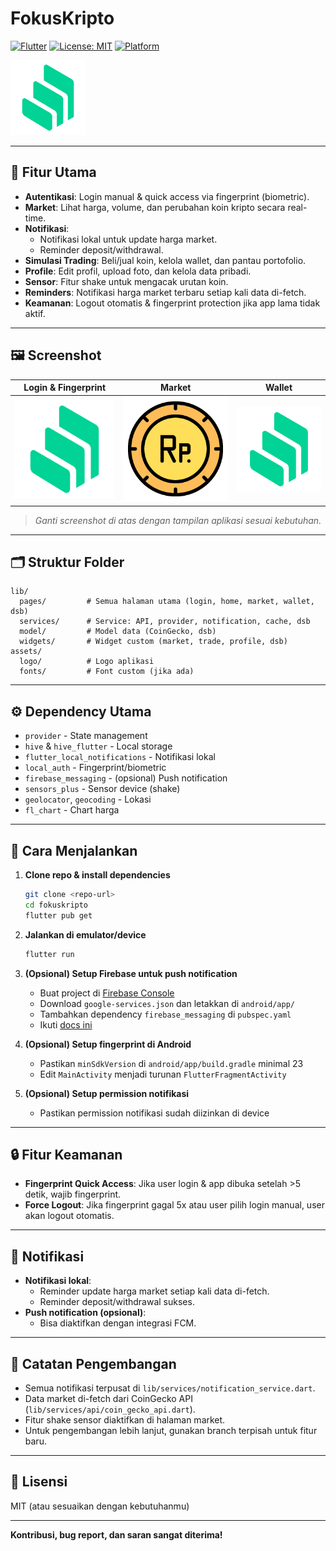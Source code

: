 # FokusKripto

[![Flutter](https://img.shields.io/badge/Flutter-3.0%2B-blue?logo=flutter)](https://flutter.dev)
[![License: MIT](https://img.shields.io/badge/License-MIT-green.svg)](LICENSE)
[![Platform](https://img.shields.io/badge/platform-android%20%7C%20ios-lightgrey)](https://flutter.dev)

<img src="assets/logo/kriptoin.png" alt="Logo" width="120" />

---

## 🚀 Fitur Utama

- **Autentikasi**: Login manual & quick access via fingerprint (biometric).
- **Market**: Lihat harga, volume, dan perubahan koin kripto secara real-time.
- **Notifikasi**:
  - Notifikasi lokal untuk update harga market.
  - Reminder deposit/withdrawal.
- **Simulasi Trading**: Beli/jual koin, kelola wallet, dan pantau portofolio.
- **Profile**: Edit profil, upload foto, dan kelola data pribadi.
- **Sensor**: Fitur shake untuk mengacak urutan koin.
- **Reminders**: Notifikasi harga market terbaru setiap kali data di-fetch.
- **Keamanan**: Logout otomatis & fingerprint protection jika app lama tidak aktif.

---

## 🖼️ Screenshot

|        Login & Fingerprint         |              Market               |               Wallet                |
| :--------------------------------: | :-------------------------------: | :---------------------------------: |
| ![Login](assets/logo/kriptoin.png) | ![Market](assets/logo/rupiah.png) | ![Wallet](assets/logo/kriptoin.png) |

> _Ganti screenshot di atas dengan tampilan aplikasi sesuai kebutuhan._

---

## 🗂️ Struktur Folder

```
lib/
  pages/         # Semua halaman utama (login, home, market, wallet, dsb)
  services/      # Service: API, provider, notification, cache, dsb
  model/         # Model data (CoinGecko, dsb)
  widgets/       # Widget custom (market, trade, profile, dsb)
assets/
  logo/          # Logo aplikasi
  fonts/         # Font custom (jika ada)
```

---

## ⚙️ Dependency Utama

- `provider` - State management
- `hive` & `hive_flutter` - Local storage
- `flutter_local_notifications` - Notifikasi lokal
- `local_auth` - Fingerprint/biometric
- `firebase_messaging` - (opsional) Push notification
- `sensors_plus` - Sensor device (shake)
- `geolocator`, `geocoding` - Lokasi
- `fl_chart` - Chart harga

---

## 🏁 Cara Menjalankan

1. **Clone repo & install dependencies**

   ```bash
   git clone <repo-url>
   cd fokuskripto
   flutter pub get
   ```

2. **Jalankan di emulator/device**

   ```bash
   flutter run
   ```

3. **(Opsional) Setup Firebase untuk push notification**

   - Buat project di [Firebase Console](https://console.firebase.google.com/)
   - Download `google-services.json` dan letakkan di `android/app/`
   - Tambahkan dependency `firebase_messaging` di `pubspec.yaml`
   - Ikuti [docs ini](https://firebase.flutter.dev/docs/messaging/overview/)

4. **(Opsional) Setup fingerprint di Android**

   - Pastikan `minSdkVersion` di `android/app/build.gradle` minimal 23
   - Edit `MainActivity` menjadi turunan `FlutterFragmentActivity`

5. **(Opsional) Setup permission notifikasi**
   - Pastikan permission notifikasi sudah diizinkan di device

---

## 🔒 Fitur Keamanan

- **Fingerprint Quick Access**: Jika user login & app dibuka setelah >5 detik, wajib fingerprint.
- **Force Logout**: Jika fingerprint gagal 5x atau user pilih login manual, user akan logout otomatis.

---

## 🔔 Notifikasi

- **Notifikasi lokal**:
  - Reminder update harga market setiap kali data di-fetch.
  - Reminder deposit/withdrawal sukses.
- **Push notification (opsional)**:
  - Bisa diaktifkan dengan integrasi FCM.

---

## 📝 Catatan Pengembangan

- Semua notifikasi terpusat di `lib/services/notification_service.dart`.
- Data market di-fetch dari CoinGecko API (`lib/services/api/coin_gecko_api.dart`).
- Fitur shake sensor diaktifkan di halaman market.
- Untuk pengembangan lebih lanjut, gunakan branch terpisah untuk fitur baru.

---

## 📄 Lisensi

MIT (atau sesuaikan dengan kebutuhanmu)

---

**Kontribusi, bug report, dan saran sangat diterima!**

